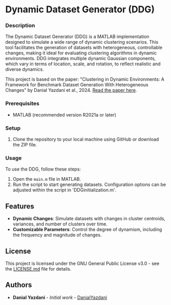 # Dynamic Dataset Generator (DDG)

### Description
The Dynamic Dataset Generator (DDG) is a MATLAB implementation designed to simulate a wide range of dynamic clustering scenarios. 
This tool facilitates the generation of datasets with heterogeneous, controllable changes, making it ideal for evaluating clustering algorithms in dynamic environments. 
DDG integrates multiple dynamic Gaussian components, which vary in terms of location, scale, and rotation, to reflect realistic and diverse dynamics.

This project is based on the paper:
"Clustering in Dynamic Environments: A Framework for Benchmark Dataset Generation With Heterogeneous Changes" by Danial Yazdani et al., 2024. [Read the paper here](https://arxiv.org/abs/2402.15731v2).

### Prerequisites
- MATLAB (recommended version R2021a or later)

### Setup
1. Clone the repository to your local machine using GitHub or download the ZIP file.

### Usage
To use the DDG, follow these steps:

1. Open the `main.m` file in MATLAB.
2. Run the script to start generating datasets. Configuration options can be adjusted within the script in 'DDGinitialization.m'.

## Features
- **Dynamic Changes**: Simulate datasets with changes in cluster centroids, variances, and number of clusters over time.
- **Customizable Parameters**: Control the degree of dynamism, including the frequency and magnitude of changes.

## License
This project is licensed under the GNU General Public License v3.0 - see the [LICENSE.md](LICENSE.md) file for details.

## Authors
- **Danial Yazdani** - *Initial work* - [DanialYazdani](https://github.com/Danial-Yazdani)
